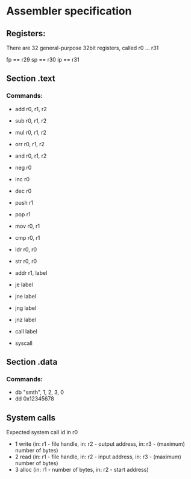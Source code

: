 # Assembler specification

## Registers:
There are 32 general-purpose 32bit registers, called r0 ... r31

fp == r29
sp == r30
ip == r31

## Section .text

### Commands:
- add r0, r1, r2
- sub r0, r1, r2
- mul r0, r1, r2
- orr r0, r1, r2
- and r0, r1, r2


- neg r0
- inc r0
- dec r0


- push r1
- pop r1


- mov r0, r1
- cmp r0, r1
- ldr r0, r0
- str r0, r0


- addr r1, label
- je label
- jne label
- jng label
- jnz label
- call label


- syscall

## Section .data
### Commands:
- db "smth", 1, 2, 3, 0
- dd 0x12345678


## System calls
Expected system call id in r0
- 1 write (in: r1 - file handle, in: r2 - output address, in: r3 - (maximum) number of bytes)
- 2 read  (in: r1 - file handle, in: r2 - input address, in: r3 - (maximum) number of bytes)
- 3 alloc (in: r1 - number of bytes, in: r2 - start address)

